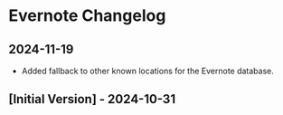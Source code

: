 # Evernote Changelog

## 2024-11-19

- Added fallback to other known locations for the Evernote database.

## [Initial Version] - 2024-10-31